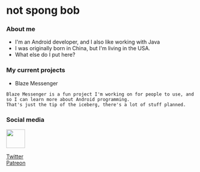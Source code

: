 # not spong bob

### About me
* I'm an Android developer, and I also like working with Java
* I was originally born in China, but I'm living in the USA.
* What else do I put here?

### My current projects
* Blaze Messenger
```
Blaze Messenger is a fun project I'm working on for people to use, and so I can learn more about Android programming.
That's just the tip of the iceberg, there's a lot of stuff planned.
```

### Social media
<img src="https://i.pinimg.com/originals/88/69/9b/88699b2ec3b3164abaf20a23e20ed935.png" width="50" />

[Twitter](https://twitter.com/NetworkGalaxies)<br />
[Patreon](https://patreon.com/blazemessenger)

